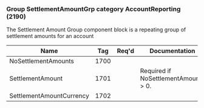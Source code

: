 ### Group SettlementAmountGrp category AccountReporting (2190)

The Settlement Amount Group component block is a repeating group of settlement amounts for an account

| Name                     | Tag  | Req'd | Documentation                        |
|--------------------------|------|----------|--------------------------------------|
| NoSettlementAmounts      | 1700 |       |                                      |
| SettlementAmount         | 1701 |       | Required if NoSettlementAmounts > 0. |
| SettlementAmountCurrency | 1702 |       |                                      |

